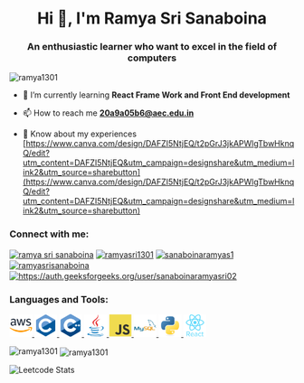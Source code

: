 <h1 align="center">Hi 👋, I'm Ramya Sri Sanaboina</h1>
<h3 align="center">An enthusiastic learner who want to excel in the field of computers</h3>

<p align="left"> <img src="https://komarev.com/ghpvc/?username=ramya1301&label=Profile%20views&color=0e75b6&style=flat" alt="ramya1301" /> </p>

- 🌱 I’m currently learning **React Frame Work and Front End development**

- 📫 How to reach me **20a9a05b6@aec.edu.in**

- 📄 Know about my experiences [https://www.canva.com/design/DAFZI5NtjEQ/t2pGrJ3jkAPWlgTbwHknqQ/edit?utm_content=DAFZI5NtjEQ&utm_campaign=designshare&utm_medium=link2&utm_source=sharebutton](https://www.canva.com/design/DAFZI5NtjEQ/t2pGrJ3jkAPWlgTbwHknqQ/edit?utm_content=DAFZI5NtjEQ&utm_campaign=designshare&utm_medium=link2&utm_source=sharebutton)

<h3 align="left">Connect with me:</h3>
<p align="left">
<a href="https://linkedin.com/in/ramya sri sanaboina" target="blank"><img align="center" src="https://raw.githubusercontent.com/rahuldkjain/github-profile-readme-generator/master/src/images/icons/Social/linked-in-alt.svg" alt="ramya sri sanaboina" height="30" width="40" /></a>
<a href="https://www.codechef.com/users/ramyasri1301" target="blank"><img align="center" src="https://cdn.jsdelivr.net/npm/simple-icons@3.1.0/icons/codechef.svg" alt="ramyasri1301" height="30" width="40" /></a>
<a href="https://www.hackerrank.com/sanaboinaramyas1" target="blank"><img align="center" src="https://raw.githubusercontent.com/rahuldkjain/github-profile-readme-generator/master/src/images/icons/Social/hackerrank.svg" alt="sanaboinaramyas1" height="30" width="40" /></a>
<a href="https://www.leetcode.com/ramyasrisanaboina" target="blank"><img align="center" src="https://raw.githubusercontent.com/rahuldkjain/github-profile-readme-generator/master/src/images/icons/Social/leet-code.svg" alt="ramyasrisanaboina" height="30" width="40" /></a>
<a href="https://auth.geeksforgeeks.org/user/https://auth.geeksforgeeks.org/user/sanaboinaramyasri02" target="blank"><img align="center" src="https://raw.githubusercontent.com/rahuldkjain/github-profile-readme-generator/master/src/images/icons/Social/geeks-for-geeks.svg" alt="https://auth.geeksforgeeks.org/user/sanaboinaramyasri02" height="30" width="40" /></a>
</p>

<h3 align="left">Languages and Tools:</h3>
<p align="left"> <a href="https://aws.amazon.com" target="_blank" rel="noreferrer"> <img src="https://raw.githubusercontent.com/devicons/devicon/master/icons/amazonwebservices/amazonwebservices-original-wordmark.svg" alt="aws" width="40" height="40"/> </a> <a href="https://www.cprogramming.com/" target="_blank" rel="noreferrer"> <img src="https://raw.githubusercontent.com/devicons/devicon/master/icons/c/c-original.svg" alt="c" width="40" height="40"/> </a> <a href="https://www.w3schools.com/cpp/" target="_blank" rel="noreferrer"> <img src="https://raw.githubusercontent.com/devicons/devicon/master/icons/cplusplus/cplusplus-original.svg" alt="cplusplus" width="40" height="40"/> </a> <a href="https://www.java.com" target="_blank" rel="noreferrer"> <img src="https://raw.githubusercontent.com/devicons/devicon/master/icons/java/java-original.svg" alt="java" width="40" height="40"/> </a> <a href="https://developer.mozilla.org/en-US/docs/Web/JavaScript" target="_blank" rel="noreferrer"> <img src="https://raw.githubusercontent.com/devicons/devicon/master/icons/javascript/javascript-original.svg" alt="javascript" width="40" height="40"/> </a> <a href="https://www.mysql.com/" target="_blank" rel="noreferrer"> <img src="https://raw.githubusercontent.com/devicons/devicon/master/icons/mysql/mysql-original-wordmark.svg" alt="mysql" width="40" height="40"/> </a> <a href="https://www.python.org" target="_blank" rel="noreferrer"> <img src="https://raw.githubusercontent.com/devicons/devicon/master/icons/python/python-original.svg" alt="python" width="40" height="40"/> </a> <a href="https://reactjs.org/" target="_blank" rel="noreferrer"> <img src="https://raw.githubusercontent.com/devicons/devicon/master/icons/react/react-original-wordmark.svg" alt="react" width="40" height="40"/> </a> </p>

<p><img align="left" src="https://github-readme-stats.vercel.app/api/top-langs?username=ramya1301&show_icons=true&locale=en&layout=compact" alt="ramya1301" /></p>

<p>&nbsp;<img align="center" src="https://github-readme-stats.vercel.app/api?username=ramya1301&show_icons=true&locale=en" alt="ramya1301" /></p>

![Leetcode Stats](https://leetcard.jacoblin.cool/ramyasrisanaboina)




